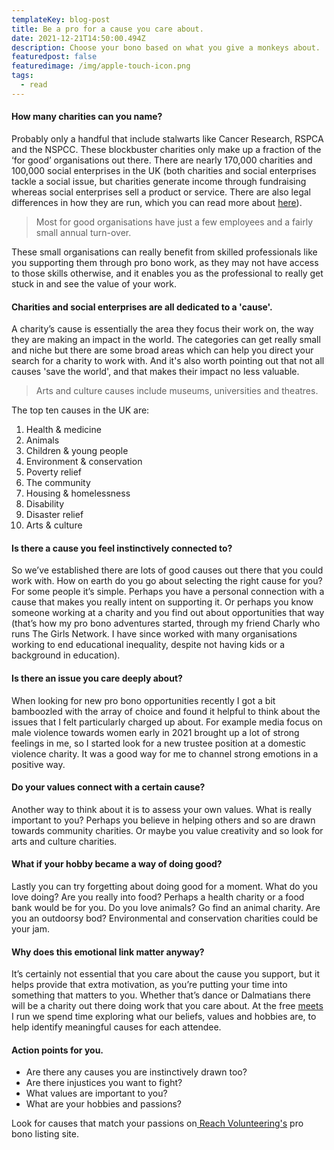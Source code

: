 ```yaml
---
templateKey: blog-post
title: Be a pro for a cause you care about.
date: 2021-12-21T14:50:00.494Z
description: Choose your bono based on what you give a monkeys about.
featuredpost: false
featuredimage: /img/apple-touch-icon.png
tags:
  - read
---
```

#### How many charities can you name?

Probably only a handful that include stalwarts like Cancer Research, RSPCA and the NSPCC. These blockbuster charities only make up a fraction of the ‘for good’ organisations out there. There are nearly 170,000 charities and 100,000 social enterprises in the UK (both charities and social enterprises tackle a social issue, but charities generate income through fundraising whereas social enterprises sell a product or service. There are also legal differences in how they are run, which you can read more about [here](https://www.gullands.com/news-events/news/the-difference-between-a-charity-and-a-social-enterprise/)). 

> Most for good organisations have just a few employees and a fairly small annual turn-over. 

These small organisations can really benefit from skilled professionals like you supporting them through pro bono work, as they may not have access to those skills otherwise, and it enables you as the professional to really get stuck in and see the value of your work.

#### Charities and social enterprises are all dedicated to a 'cause'.

A charity’s cause is essentially the area they focus their work on, the way they are making an impact in the world. The categories can get really small and niche but there are some broad areas which can help you direct your search for a charity to work with. And it's also worth pointing out that not all causes 'save the world', and that makes their impact no less valuable. 

> Arts and culture causes include museums, universities and theatres.

The top ten causes in the UK are:

1. Health & medicine
2. Animals
3. Children & young people
4. Environment & conservation
5. Poverty relief
6. The community
7. Housing & homelessness
8. Disability
9. Disaster relief
10. Arts & culture

#### Is there a cause you feel instinctively connected to?

So we’ve established there are lots of good causes out there that you could work with. How on earth do you go about selecting the right cause for you? For some people it’s simple. Perhaps you have a personal connection with a cause that makes you really intent on supporting it. Or perhaps you know someone working at a charity and you find out about opportunities that way (that’s how my pro bono adventures started, through my friend Charly who runs The Girls Network. I have since worked with many organisations working to end educational inequality, despite not having kids or a background in education).

#### Is there an issue you care deeply about?

When looking for new pro bono opportunities recently I got a bit bamboozled with the array of choice and found it helpful to think about the issues that I felt particularly charged up about. For example media focus on male violence towards women early in 2021 brought up a lot of strong feelings in me, so I started look for a new trustee position at a domestic violence charity. It was a good way for me to channel strong emotions in a positive way.

#### Do your values connect with a certain cause?

Another way to think about it is to assess your own values. What is really important to you? Perhaps you believe in helping others and so are drawn towards community charities. Or maybe you value creativity and so look for arts and culture charities. 

#### What if your hobby became a way of doing good?

Lastly you can try forgetting about doing good for a moment. What do you love doing? Are you really into food? Perhaps a health charity or a food bank would be for you. Do you love animals? Go find an animal charity. Are you an outdoorsy bod? Environmental and conservation charities could be your jam.

#### Why does this emotional link matter anyway?

It’s certainly not essential that you care about the cause you support, but it helps provide that extra motivation, as you’re putting your time into something that matters to you. Whether that’s dance or Dalmatians there will be a charity out there doing work that you care about. At the free [meets ](https://skillingtime.co.uk/meet)I run we spend time exploring what our beliefs, values and hobbies are, to help identify meaningful causes for each attendee.

#### Action points for you.

* Are there any causes you are instinctively drawn too?
* Are there injustices you want to fight?
* What values are important to you?
* What are your hobbies and passions?

Look for causes that match your passions on[ Reach Volunteering's](https://reachvolunteering.org.uk) pro bono listing site.